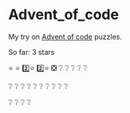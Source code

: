 # Advent_of_code

My try on [Advent of code](https://adventofcode.com/2022) puzzles.

So far: 3 stars

:star: :star: :two::star: :two::star: :negative_squared_cross_mark: :grey_question: :grey_question: :grey_question: :grey_question: :grey_question:

:grey_question: :grey_question: :grey_question: :grey_question: :grey_question: :grey_question: :grey_question: :grey_question: :grey_question: :grey_question:

:grey_question: :grey_question: :grey_question: :grey_question:

